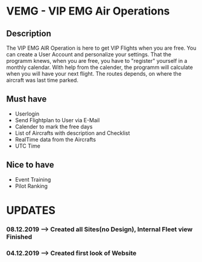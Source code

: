 # VEMG - VIP EMG Air Operations

## Description
The VIP EMG AIR Operation is here to get VIP Flights when you are free. You can create a User Account and personalize your settings. That the programm knews, when you are free, you have to "register" yourself in a monthly calendar. With help from the calender, the programm will calculate when you will have your next flight. The routes depends, on where the aircraft was last time parked. 

## Must have

* Userlogin
* Send Flightplan to User via E-Mail
* Calender to mark the free days
* List of Aircrafts with description and Checklist
* RealTime data from the Aircrafts
* UTC Time

## Nice to have


* Event Training
* Pilot Ranking

# UPDATES

### 08.12.2019 --> Created all Sites(no Design), Internal Fleet view Finished
### 04.12.2019 --> Created first look of Website
